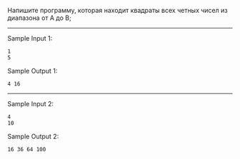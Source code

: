 Напишите программу, которая находит квадраты всех четных чисел из диапазона от А до В;
___
Sample Input 1:
```
1
5
```
Sample Output 1:
```
4 16
```
___
Sample Input 2:
```
4
10
```
Sample Output 2:
```
16 36 64 100
```